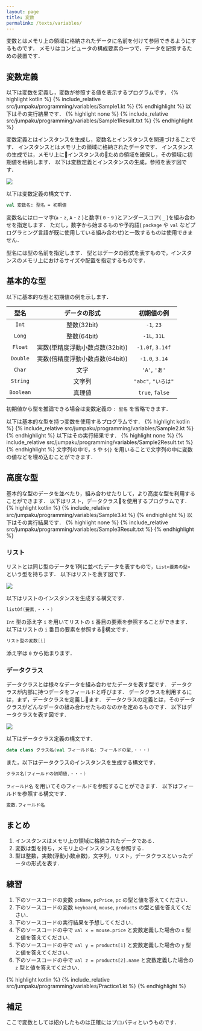 ```yaml
---
layout: page
title: 変数
permalink: /texts/variables/
---
```

変数とはメモリ上の領域に格納されたデータに名前を付けて参照できるようにするものです．
メモリはコンピュータの構成要素の一つで，データを記憶するための装置です．

## 変数定義
以下は変数を定義し，変数が参照する値を表示するプログラムです．
{% highlight kotlin %}
{% include_relative src/jumpaku/programming/variables/Sample1.kt %}
{% endhighlight %}
以下はその実行結果です．
{% highlight none %}
{% include_relative src/jumpaku/programming/variables/Sample1Result.txt %}
{% endhighlight %}

変数定義とはインスタンスを生成し，変数名とインスタンスを関連づけることです．
インスタンスとはメモリ上の領域に格納されたデータです．
インスタンスの生成では，メモリ上にインスタンスのための領域を確保し，その領域に初期値を格納します．
以下は変数定義とインスタンスの生成，参照を表す図です．

![]({{site.baseurl}}/images/texts/variable.png)

以下は変数定義の構文です．
```kt
val 変数名: 型名 = 初期値
```
変数名にはローマ字(`a` - `z`, `A` - `Z` )と数字( `0` - `9` )とアンダースコア( `_` )を組み合わせを指定します．
ただし，数字から始まるものや予約語( `package` や `val` などプログラミング言語が既に使用している組み合わせ)と一致するものは使用できません．

型名には型の名前を指定します．
型とはデータの形式を表すもので，インスタンスのメモリ上におけるサイズや配置を指定するものです．

## 基本的な型
以下に基本的な型と初期値の例を示します．

| 型名 | データの形式 | 初期値の例 |
|:---------:|:-------------------------------:|:-------------------:|
| `Int` | 整数(32bit) | `-1`, `23` |
| `Long` | 整数(64bit) | `-1L`, `31L` |
| `Float` | 実数(単精度浮動小数点数(32bit)) | `-1.0f`, `3.14f` |
| `Double` | 実数(倍精度浮動小数点数(64bit)) | `-1.0`, `3.14` |
| `Char` | 文字 | `'A'`, `'あ'` |
| `String` | 文字列 | `"abc"`, `"いろは"` |
| `Boolean` | 真理値 | `true`, `false` |

初期値から型を推論できる場合は変数定義の `: 型名` を省略できます．

以下は基本的な型を持つ変数を使用するプログラムです．
{% highlight kotlin %}
{% include_relative src/jumpaku/programming/variables/Sample2.kt %}
{% endhighlight %}
以下はその実行結果です．
{% highlight none %}
{% include_relative src/jumpaku/programming/variables/Sample2Result.txt %}
{% endhighlight %}
文字列の中で，`$` や `${}` を用いることで文字列の中に変数の値などを埋め込むことができます．

## 高度な型
基本的な型のデータを並べたり，組み合わせたりして，より高度な型を利用することができます．
以下はリスト，データクラスを使用するプログラムです．
{% highlight kotlin %}
{% include_relative src/jumpaku/programming/variables/Sample3.kt %}
{% endhighlight %}
以下はその実行結果です．
{% highlight none %}
{% include_relative src/jumpaku/programming/variables/Sample3Result.txt %}
{% endhighlight %}

### リスト
リストとは同じ型のデータを1列に並べたデータを表すもので，`List<要素の型>` という型を持ちます．
以下はリストを表す図です．

![]({{site.baseurl}}/images/texts/list.png)

以下はリストのインスタンスを生成する構文です．
```kt
listOf(要素,・・・)
```
`Int` 型の添え字 `i` を用いてリストの `i` 番目の要素を参照することができます．
以下はリストの `i` 番目の要素を参照する構文です．
```kt
リスト型の変数[i]
```
添え字は `0` から始まります．

### データクラス
データクラスとは様々なデータを組み合わせたデータを表す型です．
データクラスが内部に持つデータをフィールドと呼びます．
データクラスを利用するには，まず，データクラスを定義します．
データクラスの定義とは，そのデータクラスがどんなデータの組み合わせたものなのかを定めるものです．
以下はデータクラスを表す図です．

![]({{site.baseurl}}/images/texts/dataclass.png)

以下はデータクラス定義の構文です．
```kt
data class クラス名(val フィールド名: フィールドの型,・・・)
```
また，以下はデータクラスのインスタンスを生成する構文です．
```kt
クラス名(フィールドの初期値,・・・)
```
`フィールド名` を用いてそのフィールドを参照することができます．
以下はフィールドを参照する構文です．
```kt
変数.フィールド名
```

## まとめ

1. インスタンスはメモリ上の領域に格納されたデータである．
1. 変数は型を持ち，メモリ上のインスタンスを参照する．
1. 型は整数，実数(浮動小数点数)，文字列，リスト，データクラスといったデータの形式を表す．

## 練習

1. 下のソースコードの変数 `pcName`, `pcPrice`, `pc` の型と値を答えてください．
1. 下のソースコードの変数 `keyboard`, `mouse`, `products` の型と値を答えてください．
1. 下のソースコードの実行結果を予想してください．
1. 下のソースコードの中で `val x = mouse.price` と変数定義した場合の `x` 型と値を答えてください．
1. 下のソースコードの中で `val y = products[1]` と変数定義した場合の `y` 型と値を答えてください．
1. 下のソースコードの中で `val z = products[2].name` と変数定義した場合の `z` 型と値を答えてください．

{% highlight kotlin %}
{% include_relative src/jumpaku/programming/variables/Practice1.kt %}
{% endhighlight %}

## 補足

ここで変数としては紹介したものは正確にはプロパティというものです．
